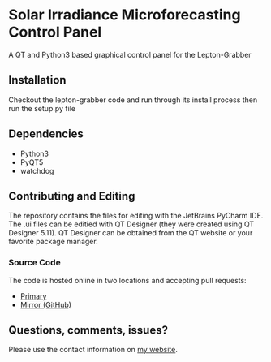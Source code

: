 # Solar Irradiance Microforecasting Control Panel

A QT and Python3 based graphical control panel for the Lepton-Grabber

## Installation

Checkout the lepton-grabber code and run through its install process then run 
the setup.py file

## Dependencies

* Python3
* PyQT5
* watchdog

## Contributing and Editing

The repository contains the files for editing with the JetBrains PyCharm IDE.
The .ui files can be editied with QT Designer (they were created using QT
Designer 5.11).  QT Designer can be obtained from the QT website or your
favorite package manager.

### Source Code

The code is hosted online in two locations and accepting pull requests:

* [Primary](https://git.nclf.net/SIMF/simf-python-gui)
* [Mirror (GitHub)](https://github.com/Goldman60/simf-python-gui)

## Questions, comments, issues?

Please use the contact information on [my website](https://ajfite.com).